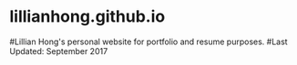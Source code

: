 # lillianhong.github.io
#Lillian Hong's personal website for portfolio and resume purposes. 
#Last Updated: September 2017